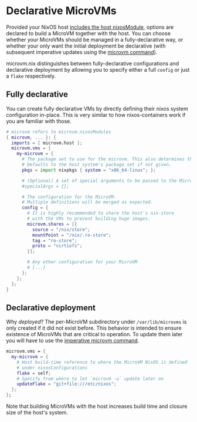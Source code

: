 # Declarative MicroVMs

Provided your NixOS host [includes the host nixosModule](./host.md),
options are declared to build a MicroVM together with the host.
You can choose whether your MicroVMs should be managed in a fully-declarative
way, or whether your only want the initial deployment be declarative (with subsequent
imperative updates using the [microvm command](./microvm-command.md)).

microvm.nix distinguishes between fully-declarative configurations
and declarative deployment by allowing you to specify either
a full `config` or just a `flake` respectively.

## Fully declarative

You can create fully declarative VMs by directly defining their
nixos system configuration in-place. This is very similar to how
nixos-containers work if you are familiar with those.

```nix
# microvm refers to microvm.nixosModules
{ microvm, ... }: {
  imports = [ microvm.host ];
  microvm.vms = {
    my-microvm = {
      # The package set to use for the microvm. This also determines the microvm's architecture.
      # Defaults to the host system's package set if not given.
      pkgs = import nixpkgs { system = "x86_64-linux"; };

      # (Optional) A set of special arguments to be passed to the MicroVM's NixOS modules.
      #specialArgs = {};

      # The configuration for the MicroVM.
      # Multiple definitions will be merged as expected.
      config = {
        # It is highly recommended to share the host's nix-store
        # with the VMs to prevent building huge images.
        microvm.shares = [{
          source = "/nix/store";
          mountPoint = "/nix/.ro-store";
          tag = "ro-store";
          proto = "virtiofs";
        }];

        # Any other configuration for your MicroVM
        # [...]
      };
    };
  };
}
```

## Declarative deployment

Why *deployed*? The per-MicroVM subdirectory under `/var/lib/microvms`
is only created if it did not exist before. This behavior is
intended to ensure existence of MicroVMs that are critical to
operation. To update them later you will have to use the [imperative microvm
command](./microvm-command.md).

```nix
microvm.vms = {
  my-microvm = {
    # Host build-time reference to where the MicroVM NixOS is defined
    # under nixosConfigurations
    flake = self;
    # Specify from where to let `microvm -u` update later on
    updateFlake = "git+file:///etc/nixos";
  };
};
```

Note that building MicroVMs with the host increases build time and
closure size of the host's system.

